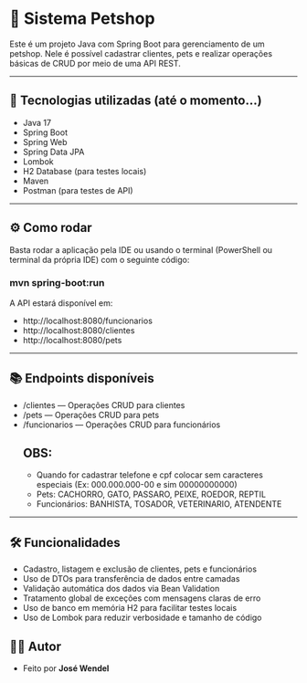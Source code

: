 # 🐶 Sistema Petshop

Este é um projeto Java com Spring Boot para gerenciamento de um petshop. Nele é possível cadastrar clientes, pets e realizar operações básicas de CRUD por meio de uma API REST.

---

## 🚀 Tecnologias utilizadas (até o momento...)

- Java 17
- Spring Boot
- Spring Web
- Spring Data JPA
- Lombok
- H2 Database (para testes locais)
- Maven
- Postman (para testes de API)

---
## ⚙️ Como rodar
Basta rodar a aplicação pela IDE ou usando o terminal (PowerShell ou terminal da própria IDE) com o seguinte código:
### mvn spring-boot:run 
A API estará disponível em:
- http://localhost:8080/funcionarios 
- http://localhost:8080/clientes
- http://localhost:8080/pets
---
## 📚 Endpoints disponíveis
- /clientes — Operações CRUD para clientes
- /pets — Operações CRUD para pets
- /funcionarios — Operações CRUD para funcionários
  ## OBS:
  - Quando for cadastrar telefone e cpf colocar sem caracteres especiais (Ex: 000.000.000-00 e sim 00000000000)
  - Pets: CACHORRO, GATO, PASSARO, PEIXE, ROEDOR, REPTIL
  - Funcionários:  BANHISTA, TOSADOR, VETERINARIO, ATENDENTE
---
## 🛠️ Funcionalidades
- Cadastro, listagem e exclusão de clientes, pets e funcionários
- Uso de DTOs para transferência de dados entre camadas
- Validação automática dos dados via Bean Validation
- Tratamento global de exceções com mensagens claras de erro
- Uso de banco em memória H2 para facilitar testes locais
- Uso de Lombok para reduzir verbosidade e tamanho de código
## 👨‍💻 Autor
- Feito por **José Wendel**

